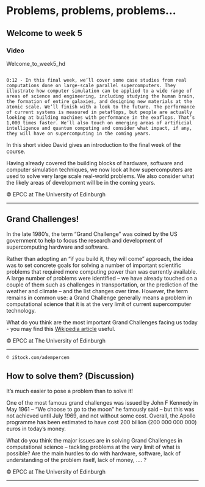 # Problems, problems, problems...

## Welcome to week 5

### Video

Welcome_to_week5_hd

```{solution} Transcript

0:12 - In this final week, we’ll cover some case studies from real computations done on large-scale parallel supercomputers. They illustrate how computer simulation can be applied to a wide range of areas of science and engineering, including studying the human brain, the formation of entire galaxies, and designing new materials at the atomic scale. We’ll finish with a look to the future. The performance of current systems is measured in petaflops, but people are actually looking at building machines with performance in the exaflops. That’s 1,000 times faster. We’ll also touch on emerging areas of artificial intelligence and quantum computing and consider what impact, if any, they will have on supercomputing in the coming years.

```

In this short video David gives an introduction to the final week of the course.

Having already covered the building blocks of hardware, software and computer simulation techniques, we now look at how supercomputers are used to solve very large scale real-world problems. We also consider what the likely areas of development will be in the coming years.

© EPCC at The University of Edinburgh

---

## Grand Challenges!

In the late 1980’s, the term “Grand Challenge” was coined by the US government to help to focus the research and development of supercomputing hardware and software.

Rather than adopting an “if you build it, they will come” approach, the idea was to set concrete goals for solving a number of important scientific problems that required more computing power than was currently available. A large number of problems were identified – we have already touched on a couple of them such as challenges in transportation, or the prediction of the weather and climate – and the list changes over time. However, the term remains in common use: a Grand Challenge generally means a problem in computational science that it is at the very limit of current supercomputer technology.

What do you think are the most important Grand Challenges facing us today - you may find this [Wikipedia article](https://en.wikipedia.org/wiki/Grand_Challenges) useful.

© EPCC at The University of Edinburgh

---

```{figure} ./images/hero_c5037cc9-50cc-4c1b-8d29-3b607f06c9f4.jpg
© iStock.com/adempercem
```

## How to solve them? (Discussion)

It’s much easier to pose a problem than to solve it!

One of the most famous grand challenges was issued by John F Kennedy in May 1961 – “We choose to go to the moon” he famously said – but this was not achieved until July 1969, and not without some cost. Overall, the Apollo programme has been estimated to have cost 200 billion (200 000 000 000) euros in today’s money.

What do you think the major issues are in solving Grand Challenges in computational science – tackling problems at the very limit of what is possible? Are the main hurdles to do with hardware, software, lack of understanding of the problem itself, lack of money, …. ?

© EPCC at The University of Edinburgh

---


